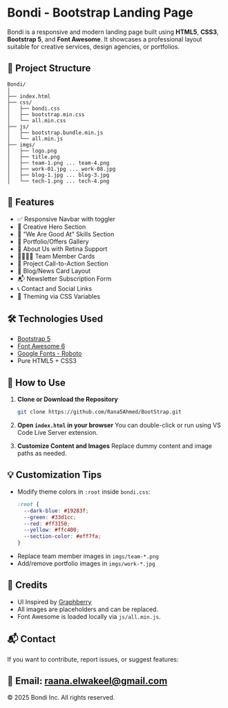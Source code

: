 # Bondi - Bootstrap Landing Page

Bondi is a responsive and modern landing page built using **HTML5**, **CSS3**, **Bootstrap 5**, and **Font Awesome**. It showcases a professional layout suitable for creative services, design agencies, or portfolios.

## 📁 Project Structure

```
Bondi/
│
├── index.html
├── css/
│   ├── bondi.css
│   ├── bootstrap.min.css
│   └── all.min.css
├── js/
│   ├── bootstrap.bundle.min.js
│   └── all.min.js
├── imgs/
│   ├── logo.png
│   ├── title.png
│   ├── team-1.png ... team-4.png
│   ├── work-01.jpg ... work-08.jpg
│   ├── blog-1.jpg ... blog-3.jpg
│   └── tech-1.png ... tech-4.png
```

## 🚀 Features

- ✅ Responsive Navbar with toggler
- 🎨 Creative Hero Section
- 🧠 "We Are Good At" Skills Section
- 💼 Portfolio/Offers Gallery
- 🧾 About Us with Retina Support
- 👨‍👩‍👧‍👦 Team Member Cards
- 📢 Project Call-to-Action Section
- 📰 Blog/News Card Layout
- 📬 Newsletter Subscription Form
- 📞 Contact and Social Links
- 🌙 Theming via CSS Variables

## 🛠 Technologies Used

- [Bootstrap 5](https://getbootstrap.com/)
- [Font Awesome 6](https://fontawesome.com/)
- [Google Fonts - Roboto](https://fonts.google.com/specimen/Roboto)
- Pure HTML5 + CSS3 

## 🧾 How to Use

1. **Clone or Download the Repository**
   ```bash
   git clone https://github.com/Rana5Ahmed/BootStrap.git
   ```

2. **Open `index.html` in your browser**
   You can double-click or run using VS Code Live Server extension.

3. **Customize Content and Images**
   Replace dummy content and image paths as needed.

## 💡 Customization Tips

- Modify theme colors in `:root` inside `bondi.css`:
  ```css
  :root {
    --dark-blue: #19283f;
    --green: #33d1cc;
    --red: #ff3150;
    --yellow: #ffc400;
    --section-color: #eff7fa;
  }
  ```
- Replace team member images in `imgs/team-*.png`
- Add/remove portfolio images in `imgs/work-*.jpg`



## 🔗 Credits

- UI Inspired by [Graphberry](https://www.graphberry.com/)
- All images are placeholders and can be replaced.
- Font Awesome is loaded locally via `js/all.min.js`.

## 📬 Contact

If you want to contribute, report issues, or suggest features:

📧 **Email:** raana.elwakeel@gmail.com  
---

© 2025 Bondi Inc. All rights reserved.
